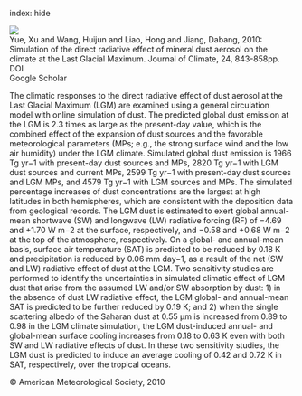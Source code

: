 index: hide

<div class="Citation">
    <div class="Citation-thumb CitationThumb-linked"  data-href="https://doi.org/10.1175/2010jcli3827.1">
      <img src="https://static.claimspace.cloud/climate-study-static/refs/thumbs/5/Yue_et_al_2010-thumb.png" />
    </div>

  <div class="Citation-body">
    <div class="Citation-text">Yue, Xu and Wang, Huijun and Liao, Hong and Jiang, Dabang, 2010: Simulation of the direct radiative effect of mineral dust aerosol on the climate at the Last Glacial Maximum. <span class="Article-journal">Journal of Climate, </span><span class="Article-volume">24, </span>843-858pp.</div>
    <div class="Citation-links">
      <div class="CitationLink" data-href="https://doi.org/10.1175/2010jcli3827.1">
        <div class="CitationLink-icon CitationLink-Doi"></div>
        <div class="CitationLink-text">DOI</div>
      </div>
      <div class="CitationLink" data-href="https://scholar.google.com/scholar?q=10.1175/2010jcli3827.1">
        <div class="CitationLink-icon CitationLink-Scholar"></div>
        <div class="CitationLink-text">Google Scholar</div>
      </div>
    </div>
  </div>
</div>

The climatic responses to the direct radiative effect of dust aerosol at the Last Glacial Maximum (LGM) are examined using a general circulation model with online simulation of dust. The predicted global dust emission at the LGM is 2.3 times as large as the present-day value, which is the combined effect of the expansion of dust sources and the favorable meteorological parameters (MPs; e.g., the strong surface wind and the low air humidity) under the LGM climate. Simulated global dust emission is 1966 Tg yr−1 with present-day dust sources and MPs, 2820 Tg yr−1 with LGM dust sources and current MPs, 2599 Tg yr−1 with present-day dust sources and LGM MPs, and 4579 Tg yr−1 with LGM sources and MPs. The simulated percentage increases of dust concentrations are the largest at high latitudes in both hemispheres, which are consistent with the deposition data from geological records. The LGM dust is estimated to exert global annual-mean shortwave (SW) and longwave (LW) radiative forcing (RF) of −4.69 and +1.70 W m−2 at the surface, respectively, and −0.58 and +0.68 W m−2 at the top of the atmosphere, respectively. On a global- and annual-mean basis, surface air temperature (SAT) is predicted to be reduced by 0.18 K and precipitation is reduced by 0.06 mm day−1, as a result of the net (SW and LW) radiative effect of dust at the LGM. Two sensitivity studies are performed to identify the uncertainties in simulated climatic effect of LGM dust that arise from the assumed LW and/or SW absorption by dust: 1) in the absence of dust LW radiative effect, the LGM global- and annual-mean SAT is predicted to be further reduced by 0.19 K; and 2) when the single scattering albedo of the Saharan dust at 0.55 μm is increased from 0.89 to 0.98 in the LGM climate simulation, the LGM dust-induced annual- and global-mean surface cooling increases from 0.18 to 0.63 K even with both SW and LW radiative effects of dust. In these two sensitivity studies, the LGM dust is predicted to induce an average cooling of 0.42 and 0.72 K in SAT, respectively, over the tropical oceans.

<div class="Citation-copy">
&copy; American Meteorological Society, 2010
</div>